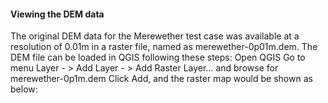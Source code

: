 #### Viewing the DEM data

The original DEM data for the Merewether test case was available at a resolution of 0.01m in a raster file, named as merewether-0p01m.dem. The DEM file can be loaded in QGIS following these steps:
Open QGIS
Go to menu Layer - > Add Layer - > Add Raster Layer… and browse for merewether-0p1m.dem
Click Add, and the raster map would be shown as below:

